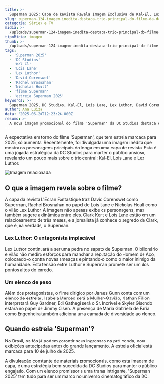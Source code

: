 ```yaml
---
title: >-
  Superman 2025: Capa de Revista Revela Imagem Exclusiva de Kal-El, Lois Lane e Lex Luthor
slug: superman-124-imagem-inedita-destaca-trio-principal-do-filme-da-dc-studios
categoria: Séries e TV
midia: >-
  /uploads/superman-124-imagem-inedita-destaca-trio-principal-do-filme-da-dc-studios-thumb.webp
tipoMidia: imagem
thumb: >-
  /uploads/superman-124-imagem-inedita-destaca-trio-principal-do-filme-da-dc-studios-thumb.webp
tags:
  - 'Superman 2025'
  - 'DC Studios'
  - 'Kal-El'
  - 'Lois Lane'
  - 'Lex Luthor'
  - 'David Corenswet'
  - 'Rachel Brosnahan'
  - 'Nicholas Hoult'
  - 'filme Superman'
  - 'estreia Superman 2025'
keywords: >-
  Superman 2025, DC Studios, Kal-El, Lois Lane, Lex Luthor, David Corenswet, Rachel Brosnahan, Nicholas Hoult, filme Superman, estreia Superman 2025
author: Ana Luiza
data: '2025-06-20T12:23:26.000Z'
resumo: >-
  A nova imagem promocional do filme 'Superman' da DC Studios destaca os protagonistas Kal-El, Lois Lane e Lex Luthor em uma capa de revista. Descubra o que esperar deste aguardado lançamento de 2025.
---
```


A expectativa em torno do filme 'Superman', que tem estreia marcada para 2025, só aumenta. Recentemente, foi divulgada uma imagem inédita que mostra os personagens principais do longa em uma capa de revista. Esta é uma jogada estratégica da DC Studios para manter o público ansioso, revelando um pouco mais sobre o trio central: Kal-El, Lois Lane e Lex Luthor.

![Imagem relacionada](/uploads/superman-124-imagem-inedita-destaca-trio-principal-do-filme-da-dc-studios-0.webp)

## O que a imagem revela sobre o filme?

A capa da revista L'Ecran Fantastique traz David Corenswet como Superman, Rachel Brosnahan no papel de Lois Lane e Nicholas Hoult como o vilão Lex Luthor. A imagem não apenas exibe os personagens, mas também sugere a dinâmica entre eles. Clark Kent e Lois Lane estão em um relacionamento de três meses, e a jornalista já conhece o segredo de Clark, que é, na verdade, o Superman.

### Lex Luthor: O antagonista implacável

Lex Luthor continuará a ser uma pedra no sapato de Superman. O bilionário e vilão não medirá esforços para manchar a reputação do Homem de Aço, colocando-o contra novas ameaças e pintando-o como o maior inimigo da humanidade. Esta tensão entre Luthor e Superman promete ser um dos pontos altos do enredo.

### Um elenco de peso

Além dos protagonistas, o filme dirigido por James Gunn conta com um elenco de estrelas. Isabela Merced será a Mulher-Gavião, Nathan Fillion interpretará Guy Gardner, Edi Gathegi será o Sr. Incrível e Skyler Gisondo estará no papel de Jimmy Olsen. A presença de Maria Gabriela de Faria como Engenheira também adiciona uma camada de diversidade ao elenco.

## Quando estreia 'Superman'?

No Brasil, os fãs já podem garantir seus ingressos na pré-venda, com exibições antecipadas antes do grande lançamento. A estreia oficial está marcada para 10 de julho de 2025.

A divulgação constante de materiais promocionais, como esta imagem de capa, é uma estratégia bem-sucedida da DC Studios para manter o público engajado. Com um elenco promissor e uma trama intrigante, 'Superman 2025' tem tudo para ser um marco no universo cinematográfico da DC.